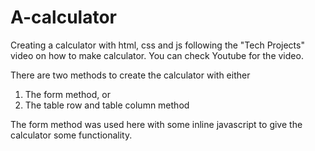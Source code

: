 # A-calculator
Creating a calculator with html, css and js following the "Tech Projects" video on how to make calculator. You can check Youtube for the video.

There are two methods to create the calculator with either
1. The form method, or
2. The table row and table column method

The form method was used here with some inline javascript to give the calculator some functionality. 
